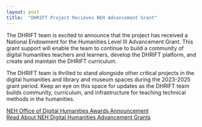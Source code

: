 ```yaml
---
layout: post
title:  "DHRIFT Project Recieves NEH Advancement Grant"
---
```


The DHRIFT team is excited to announce that the project has received a National Endowment for the Humanities Level III Advancement Grant. This grant support will enable the team to continue to build a community of digital humanities teachers and learners, develop the DHRIFT platform, and create and maintain the DHRIFT curriculum.

The DHRIFT team is thrilled to stand alongside other critical projects in the digital humanities and library and museum spaces during the 2023-2025 grant period. Keep an eye on this space for updates as the DHRIFT team builds community, curriculum, and infrastructure for teaching technical methods in the humanities.

[NEH Office of Digital Humanities Awards Announcement ](https://www.neh.gov/blog/announcing-new-odh-awards-january-2023)<br>
[Read About NEH Digital Humanities Advancement Grants](https://www.neh.gov/grants/odh/digital-humanities-advancement-grants)

